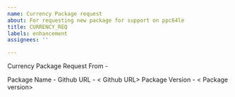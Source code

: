```yaml
---
name: Currency Package request
about: For requesting new package for support on ppc64le
title: CURRENCY_REQ
labels: enhancement
assignees: ''

---
```


Currency Package Request
From - <email id>

Package Name - <Package Name>
Github URL - < Github URL> 
Package Version - < Package version>
